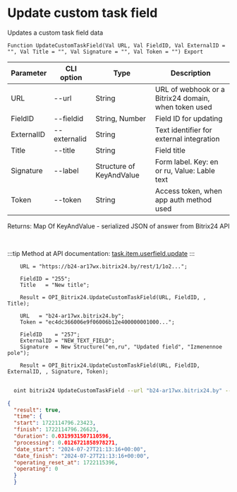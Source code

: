 ﻿---
sidebar_position: 3
---

# Update custom task field
 Updates a custom task field data



`Function UpdateCustomTaskField(Val URL, Val FieldID, Val ExternalID = "", Val Title = "", Val Signature = "", Val Token = "") Export`

  | Parameter | CLI option | Type | Description |
  |-|-|-|-|
  | URL | --url | String | URL of webhook or a Bitrix24 domain, when token used |
  | FieldID | --fieldid | String, Number | Field ID for updating |
  | ExternalID | --externalid | String | Text identifier for external integration |
  | Title | --title | String | Field title |
  | Signature | --label | Structure of KeyAndValue | Form label. Key: en or ru, Value: Lable text |
  | Token | --token | String | Access token, when app auth method used |

  
  Returns:  Map Of KeyAndValue - serialized JSON of answer from Bitrix24 API

<br/>

:::tip
Method at API documentation: [task.item.userfield.update](https://dev.1c-bitrix.ru/rest_help/tasks/task/userfield/update.php)
:::
<br/>


```bsl title="Code example"
    URL = "https://b24-ar17wx.bitrix24.by/rest/1/1o2...";

    FieldID = "255";
    Title   = "New title";

    Result = OPI_Bitrix24.UpdateCustomTaskField(URL, FieldID, , Title);

    URL   = "b24-ar17wx.bitrix24.by";
    Token = "ec4dc366006e9f06006b12e400000001000...";

    FieldID    = "257";
    ExternalID = "NEW_TEXT_FIELD";
    Signature  = New Structure("en,ru", "Updated field", "Izmenennoe pole");

    Result = OPI_Bitrix24.UpdateCustomTaskField(URL, FieldID, ExternalID, , Signature, Token);
```



```sh title="CLI command example"
    
  oint bitrix24 UpdateCustomTaskField --url "b24-ar17wx.bitrix24.by" --fieldid "257" --externalid "NEW_TEXT_FIELD" --title %title% --label %label% --token "fe3fa966006e9f06006b12e400000001000..."

```

```json title="Result"
{
  "result": true,
  "time": {
  "start": 1722114796.23423,
  "finish": 1722114796.26623,
  "duration": 0.0319931507110596,
  "processing": 0.0126721858978271,
  "date_start": "2024-07-27T21:13:16+00:00",
  "date_finish": "2024-07-27T21:13:16+00:00",
  "operating_reset_at": 1722115396,
  "operating": 0
  }
  }
```
